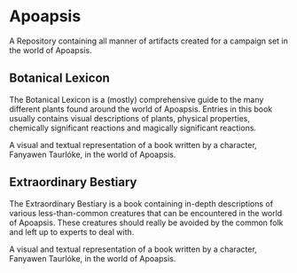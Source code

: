 # Apoapsis
A Repository containing all manner of artifacts created for a campaign set in the world of Apoapsis.

## Botanical Lexicon
The Botanical Lexicon is a (mostly) comprehensive guide to the many different plants found around the world of Apoapsis.
Entries in this book usually contains visual descriptions of plants, physical properties, chemically significant reactions and magically significant reactions.

A visual and textual representation of a book written by a character, Fanyawen Taurlóke, in the world of Apoapsis.

## Extraordinary Bestiary
The Extraordinary Bestiary is a book containing in-depth descriptions of various less-than-common creatures that can be encountered in the world of Apoapsis.
These creatures should really be avoided by the common folk and left up to experts to deal with.

A visual and textual representation of a book written by a character, Fanyawen Taurlóke, in the world of Apoapsis.
